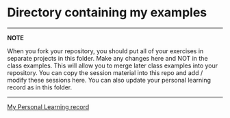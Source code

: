 # Directory containing my examples

---

**NOTE**

When you fork your repository, you should put all of your exercises in separate projects in this folder. 
Make any changes here and NOT in the class examples.
This will allow you to merge later class examples into your repository.
You can copy the session material into this repo and add / modify these sessions here.
You can also update your personal learning record as in this folder.

---

[My Personal Learning record](../myPracticeCourseWork/personal_learning_record/)

